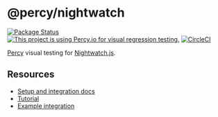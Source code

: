 # @percy/nightwatch

[![Package Status](https://img.shields.io/npm/v/@percy/nightwatch.svg)](https://www.npmjs.com/package/@percy/nightwatch) [![This project is using Percy.io for visual regression testing.](https://percy.io/static/images/percy-badge.svg)](https://percy.io/percy/percy-nightwatch) [![CircleCI](https://circleci.com/gh/percy/percy-nightwatch.svg?style=svg)](https://circleci.com/gh/percy/percy-nightwatch)

[Percy](https://percy.io) visual testing for [Nightwatch.js](http://nightwatchjs.org).

## Resources

* [Setup and integration docs](https://docs.percy.io/docs/nightwatch)
* [Tutorial](https://docs.percy.io/docs/nightwatch-testing-tutorial)
* [Example integration](https://github.com/percy/example-percy-nightwatch)
